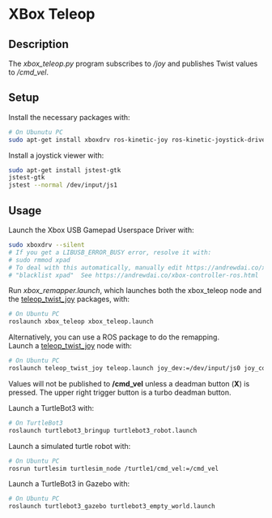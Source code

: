 # XBox Teleop

## Description

The *xbox_teleop.py* program subscribes to */joy* and publishes Twist values to */cmd_vel*.

## Setup

Install the necessary packages with:
````bash
# On Ubunutu PC
sudo apt-get install xboxdrv ros-kinetic-joy ros-kinetic-joystick-drivers ros-kinetic-teleop-twist-joy
````

Install a joystick viewer with:
```bash
sudo apt-get install jstest-gtk
jstest-gtk
jstest --normal /dev/input/js1
```

## Usage

Launch the Xbox USB Gamepad Userspace Driver with:
```bash
sudo xboxdrv --silent
# If you get a LIBUSB_ERROR_BUSY error, resolve it with:
# sudo rmmod xpad
# To deal with this automatically, manually edit https://andrewdai.co/xbox-controller-ros.html and add
# "blacklist xpad"  See https://andrewdai.co/xbox-controller-ros.html
```

Run *xbox_remapper.launch*, which launches both the xbox_teleop node and 
the [teleop_twist_joy](http://wiki.ros.org/teleop_twist_joy) packages, with: 
```bash
# On Ubuntu PC
roslaunch xbox_teleop xbox_teleop.launch
```

Alternatively, you can use a ROS package to do the remapping.  
Launch a [teleop_twist_joy](http://wiki.ros.org/teleop_twist_joy) node with: 
```bash
# On Ubuntu PC
roslaunch teleop_twist_joy teleop.launch joy_dev:=/dev/input/js0 joy_config:=xbox enable_turbo_button:=1
```

Values will not be published to **/cmd_vel** unless a deadman button (**X**) is pressed. 
The upper right trigger button is a turbo deadman button.

Launch a TurtleBot3 with:
```bash
# On TurtleBot3
roslaunch turtlebot3_bringup turtlebot3_robot.launch
```

Launch a simulated turtle robot with:
```bash
# On Ubuntu PC
rosrun turtlesim turtlesim_node /turtle1/cmd_vel:=/cmd_vel
```

Launch a TurtleBot3 in Gazebo with:
```bash
# On Ubuntu PC
roslaunch turtlebot3_gazebo turtlebot3_empty_world.launch
```
